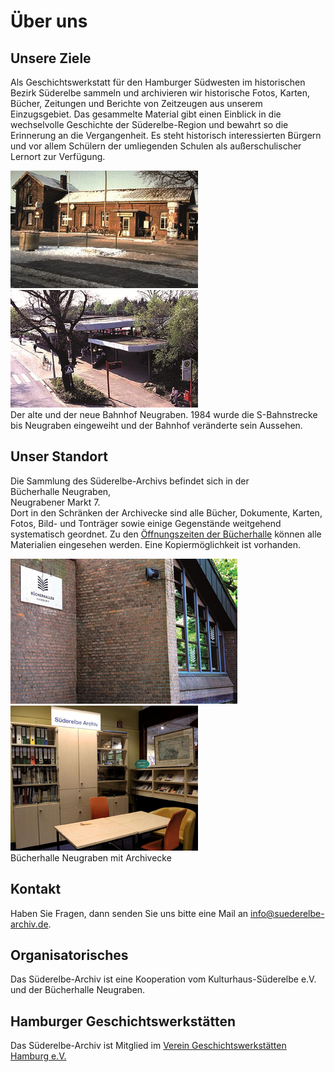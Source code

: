 # Über uns

## Unsere Ziele

Als Geschichtswerkstatt für den Hamburger Südwesten im historischen Bezirk Süderelbe sammeln und archivieren wir historische Fotos, Karten, Bücher, Zeitungen und Berichte von Zeitzeugen aus unserem Einzugsgebiet. Das gesammelte Material gibt einen Einblick in die wechselvolle Geschichte der Süderelbe-Region und bewahrt so die Erinnerung an die Vergangenheit. Es steht historisch interessierten Bürgern und vor allem Schülern der umliegenden Schulen als außerschulischer Lernort zur Verfügung.

![](/img/Bahnhof_Ngr_alt.png)
![](/img/Bahnhof_Ngr_neu.png)  
Der alte und der neue Bahnhof Neugraben. 1984 wurde die S-Bahnstrecke
bis Neugraben eingeweiht und der Bahnhof veränderte sein Aussehen.


## Unser Standort

Die Sammlung des Süderelbe-Archivs befindet sich in der  
Bücherhalle Neugraben,  
Neugrabener Markt 7.  
Dort in den Schränken der Archivecke
sind alle Bücher, Dokumente, Karten, Fotos, Bild- und Tonträger sowie
einige Gegenstände weitgehend systematisch geordnet. Zu den
[Öffnungszeiten der Bücherhalle](https://www.buecherhallen.de/neugraben)
können alle Materialien eingesehen werden. Eine Kopiermöglichkeit ist
vorhanden.

![](/img/Buecherhalle_Neugraben_1.png)
![](/img/Archivecke.png)  
Bücherhalle Neugraben mit Archivecke

## Kontakt

Haben Sie Fragen, dann senden Sie uns bitte eine Mail an [info@suederelbe-archiv.de](mailto:info@suederelbe-archiv.de).

## Organisatorisches

Das Süderelbe-Archiv ist eine Kooperation vom Kulturhaus-Süderelbe e.V. und der Bücherhalle Neugraben.

## Hamburger Geschichtswerkstätten

Das Süderelbe-Archiv ist Mitglied im [Verein Geschichtswerkstätten Hamburg e.V.](https://www.geschichtswerkstaetten-hamburg.de/)

